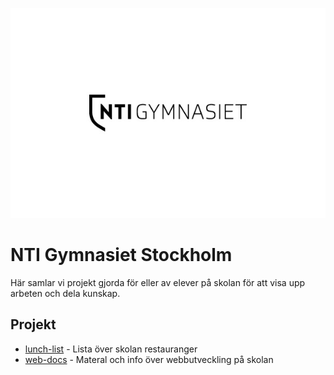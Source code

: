 ![Logga](assets/logo.jpg)

# NTI Gymnasiet Stockholm
Här samlar vi projekt gjorda för eller av elever på skolan för att visa upp arbeten och dela kunskap.

## Projekt
- [lunch-list](https://github.com/NTI-Gymnasiet-Stockholm/lunch-list) - Lista över skolan restauranger
- [web-docs](https://github.com/NTI-Gymnasiet-Stockholm/web-docs) - Materal och info över webbutveckling på skolan